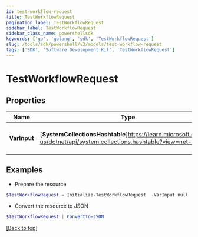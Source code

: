 ```yaml
---
id: test-workflow-request
title: TestWorkflowRequest
pagination_label: TestWorkflowRequest
sidebar_label: TestWorkflowRequest
sidebar_class_name: powershellsdk
keywords: ['go', 'golang', 'sdk', 'TestWorkflowRequest'] 
slug: /tools/sdk/powershell/v3/models/test-workflow-request
tags: ['SDK', 'Software Development Kit', 'TestWorkflowRequest']
---
```



# TestWorkflowRequest

## Properties

Name | Type | Description | Notes
------------ | ------------- | ------------- | -------------
**VarInput** |  [**SystemCollectionsHashtable**]https://learn.microsoft.com/en-us/dotnet/api/system.collections.hashtable?view=net-8.0 | The test input for the workflow. | 

## Examples

- Prepare the resource
```powershell
$TestWorkflowRequest = Initialize-TestWorkflowRequest  -VarInput null
```

- Convert the resource to JSON
```powershell
$TestWorkflowRequest | ConvertTo-JSON
```


[[Back to top]](#) 


